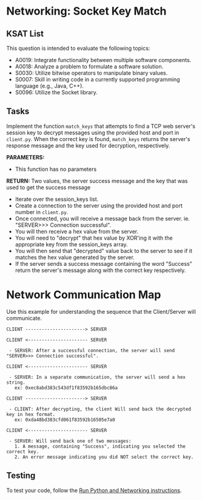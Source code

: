 # Networking: Socket Key Match
## KSAT List
This question is intended to evaluate the following topics:
- A0019: Integrate functionality between multiple software components.
- A0018: Analyze a problem to formulate a software solution.
- S0030: Utilize bitwise operators to manipulate binary values.
- S0007: Skill in writing code in a currently supported programming language (e.g., Java, C++).
- S0096: Utilize the Socket library.

## Tasks
Implement the function `match_keys` that attempts to find a TCP web server's session key to decrypt messages using the 
provided host and port in `client.py`. When the correct key is found, `match_keys` returns the server's response 
message and the key used for decryption, respectively.

**PARAMETERS:**
- This function has no parameters

**RETURN:** Two values, the server success message and the key that was used to get the success message

- Iterate over the session_keys list.
- Create a connection to the server using the provided host and port number in `client.py`.
- Once connected, you will receive a message back from the server. ie. "SERVER>>> Connection successful".
- You will then receive a hex value from the server.
- You will need to "decrypt" that hex value by XOR'ing it with the appropriate key from the session_keys array.
- You will then send that "decrypted" value back to the server to see if it matches the hex value generated by the 
  server.
- If the server sends a success message containing the word "Success" return the server's message along with the 
  correct key respectively.

# Network Communication Map
Use this example for understanding the sequence that the Client/Server will communicate.

```text
CLIENT ----------------------> SERVER

CLIENT <---------------------- SERVER

 - SERVER: After a successful connection, the server will send "SERVER>>> Connection successful".

CLIENT <---------------------- SERVER

 - SERVER: In a separate communication, the server will send a hex string. 
   ex: 0xec8abd383c543df1f83592b165dbc86a

CLIENT ----------------------> SERVER

 - CLIENT: After decrypting, the client Will send back the decrypted key in hex format. 
   ex: 0xda48bd383cfd061f83592b16505e7a0

CLIENT <---------------------- SERVER

 - SERVER: Will send back one of two messages: 
   1. A message, containing "Success", indicating you selected the correct key.
   2. An error message indicating you did NOT select the correct key.
```

## Testing
To test your code, follow the [Run Python and Networking instructions](https://gitlab.com/90cos/cyv/cyber-capability-developer-ccd/ccd-master-question-file/-/blob/master/performance/exam_files/compile-instructions.md).
